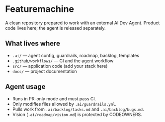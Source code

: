 # Featuremachine

A clean repository prepared to work with an external AI Dev Agent. Product code lives here; the agent is released separately.

## What lives where
- `.ai/` — agent config, guardrails, roadmap, backlog, templates
- `.github/workflows/` — CI and the agent workflow
- `src/` — application code (add your stack here)
- `docs/` — project documentation

## Agent usage
- Runs in PR-only mode and must pass CI.
- Only modifies files allowed by `.ai/guardrails.yml`.
- Pulls work from `.ai/backlog/tasks.md` and `.ai/backlog/bugs.md`.
- Vision (`.ai/roadmap/vision.md`) is protected by CODEOWNERS.
